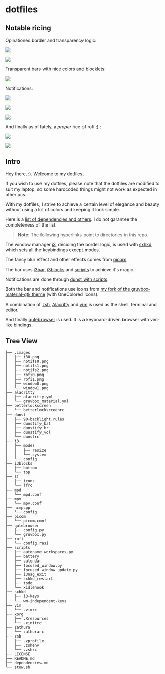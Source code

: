# dotfiles
## Notable ricing

Opinationed border and transparency logic:

![](./.images/window0.png)

![](./.images/window1.png)

Transparent bars with nice colors and blocklets:

![](./.images/i30.png)

Notifications:

![](./.images/notifs0.png)

![](./.images/notifs1.png)

![](./.images/notifs2.png)

And finally as of lately, a *proper* rice of rofi ;) :

![](./.images/rofi0.png)

![](./.images/rofi1.png)

## Intro
Hey there, :). Welcome to my dotfiles. 

If you wish to use my dotfiles, please note that the dotfiles are modified to suit my laptop, so some hardcoded things might not work as expected in other pcs.

With my dotfiles, I strive to achieve a certain level of elegance and beauty without using a lot of colors and keeping it look simple.

Here is a [list of dependencies and others](https://github.com/abxh/dotfiles/blob/main/dependencies.md). I do not garantee the completeness of the list.

> **Note:** The following hyperlinks point to directories in this repo.

The window manager [i3](https://github.com/abxh/dotfiles/tree/main/i3), deciding the border logic, is used with [sxhkd](https://github.com/abxh/dotfiles/tree/main/sxhkd), which sets all the keybindings except modes.

The fancy blur effect and other effects comes from [picom](https://github.com/abxh/dotfiles/tree/main/picom).

The bar uses [i3bar](https://github.com/abxh/dotfiles/tree/main/i3), [i3blocks](https://github.com/abxh/dotfiles/tree/main/i3blocks) and [scripts](https://github.com/abxh/dotfiles/tree/main/scripts) to achieve it's magic.

Notifications are done through [dunst with scripts](https://github.com/abxh/dotfiles/tree/main/dunst).

Both the bar and notifications use icons from [my fork of the gruvbox-material-gtk theme](https://github.com/abxh/gruvbox-material-gtk) (with OneColored Icons).

A combination of [zsh](https://github.com/abxh/dotfiles/tree/main/zsh), [Alacritty](https://github.com/abxh/dotfiles/tree/main/alacritty) and [vim](https://github.com/abxh/dotfiles/tree/main/vim)
is used as the shell, terminal and editor.

And finally [qutebrowser](https://github.com/abxh/dotfiles/tree/main/qutebrowser) is used. It is a keyboard-driven browser with vim-like bindings.

## Tree View
```
├── .images
│   ├── i30.png
│   ├── notifs0.png
│   ├── notifs1.png
│   ├── notifs2.png
│   ├── rofi0.png
│   ├── rofi1.png
│   ├── window0.png
│   └── window1.png
├── alacritty
│   ├── alacritty.yml
│   └── gruvbox_material.yml
├── betterlockscreen
│   └── betterlockscreenrc
├── dunst
│   ├── 90-backlight.rules
│   ├── dunstify_bat
│   ├── dunstify_br
│   ├── dunstify_vol
│   └── dunstrc
├── i3
│   ├── modes
│   │   ├── resize
│   │   └── system
│   └── config
├── i3blocks
│   ├── bottom
│   └── top
├── lf
│   ├── icons
│   └── lfrc
├── mpd
│   └── mpd.conf
├── mpv
│   └── mpv.conf
├── ncmpcpp
│   └── config
├── picom
│   └── picom.conf
├── qutebrowser
│   ├── config.py
│   └── gruvbox.py
├── rofi
│   └── config.rasi
├── scripts
│   ├── autoname_workspaces.py
│   ├── battery
│   ├── calendar
│   ├── focused_window.py
│   ├── focused_window_update.py
│   ├── i3nag_exit
│   ├── sxhkd_restart
│   ├── todo
│   └── xidlehook
├── sxhkd
│   ├── i3-keys
│   └── wm-independent-keys
├── vim
│   └── .vimrc
├── xorg
│   ├── .Xresources
│   └── .xinitrc
├── zathura
│   └── zathurarc
├── zsh
│   ├── .zprofile
│   ├── .zshenv
│   └── .zshrc
├── LICENSE
├── README.md
├── dependencies.md
└── stow.sh
```
